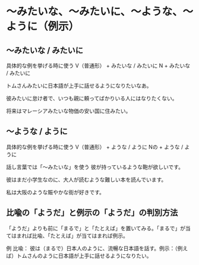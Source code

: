 # 〜みたいな、〜みたいに、〜ような、〜ように（例示）


## 〜みたいな / みたいに
具体的な例を挙げる時に使う
V（普通形） + みたいな / みたいに N + みたいな / みたいに

トムさんみたいに日本語が上手に話せるようになりたいなあ。

彼みたいに怠け者で、いつも親に頼ってばかりいる人にはなりたくない。

将来はマレーシアみたいな物価の安い国に住みたい。

## 〜ような / ように
具体的な例を挙げる時に使う
V（普通形） + ような / ように Nの + ような / ように

話し言葉では「〜みたいな」を使う
彼が持っているような鞄が欲しいです。

彼はまだ小学生なのに、大人が読むような難しい本を読んでいます。

私は大阪のような賑やかな街が好きです。

## 比喩の「ようだ」と例示の「ようだ」の判別方法
「ようだ」よりも前に「まるで」と「たとえば」を置いてみる。「まるで」が当てはまれば比喩、「たとえば」が当てはまれば例示。

例  比喩：  彼は（まるで）日本人のように、流暢な日本語を話す。例示：（例えば）トムさんのように日本語が上手に話せるようになりたい。
